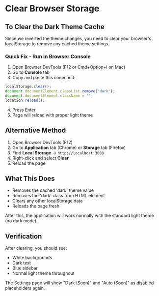 # Clear Browser Storage

## To Clear the Dark Theme Cache

Since we reverted the theme changes, you need to clear your browser's localStorage to remove any cached theme settings.

### Quick Fix - Run in Browser Console

1. Open Browser DevTools (F12 or Cmd+Option+I on Mac)
2. Go to **Console** tab
3. Copy and paste this command:

```javascript
localStorage.clear();
document.documentElement.classList.remove('dark');
document.documentElement.className = '';
location.reload();
```

4. Press Enter
5. Page will reload with proper light theme

## Alternative Method

1. Open Browser DevTools (F12)
2. Go to **Application** tab (Chrome) or **Storage** tab (Firefox)
3. Find **Local Storage** → `http://localhost:3000`
4. Right-click and select **Clear**
5. Reload the page

## What This Does

- Removes the cached 'dark' theme value
- Removes the 'dark' class from HTML element
- Clears any other localStorage data
- Reloads the page fresh

After this, the application will work normally with the standard light theme (no dark mode).

## Verification

After clearing, you should see:
- White backgrounds
- Dark text
- Blue sidebar
- Normal light theme throughout

The Settings page will show "Dark (Soon)" and "Auto (Soon)" as disabled placeholders again.

